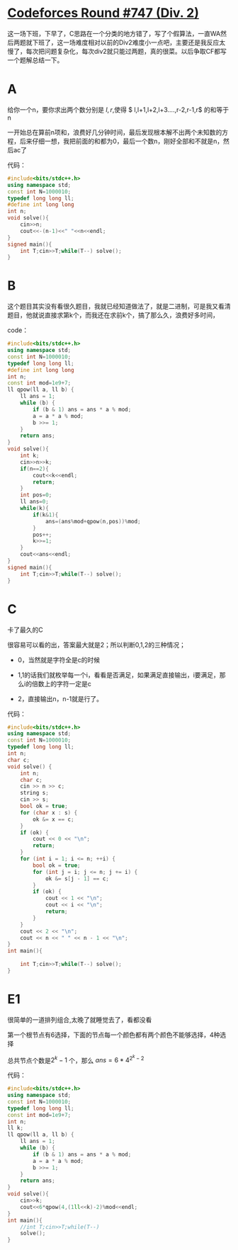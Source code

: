 # [Codeforces Round #747 (Div. 2)](https://codeforces.com/contest/1594)

这一场下班，下早了，C思路在一个分类的地方错了，写了个假算法，一直WA然后两题就下班了，这一场难度相对以前的Div2难度小一点吧，主要还是我反应太慢了，每次把问题复杂化，每次div2就只能过两题，真的很菜。以后争取CF都写一个题解总结一下。



# A

给你一个n，要你求出两个数分别是  $l,r$,使得 $ l,l+1,l+2,l+3....,r-2,r-1,r$ 的和等于 n



一开始总在算前n项和，浪费好几分钟时间，最后发现根本解不出两个未知数的方程，后来仔细一想，我把前面的和都为0，最后一个数n，刚好全部和不就是n，然后ac了



代码：

```c++
#include<bits/stdc++.h>
using namespace std;
const int N=1000010;
typedef long long ll;
#define int long long
int n;
void solve(){
	cin>>n;
	cout<<-(n-1)<<" "<<n<<endl;
}
signed main(){
	int T;cin>>T;while(T--) solve();
}
```



# B

 这个题目其实没有看很久题目，我就已经知道做法了，就是二进制，可是我又看清题目，他就说直接求第k个，而我还在求前k个，搞了那么久，浪费好多时间，



code：

```c++
#include<bits/stdc++.h>
using namespace std;
const int N=1000010;
typedef long long ll;
#define int long long
int n;
const int mod=1e9+7;
ll qpow(ll a, ll b) {
    ll ans = 1;
    while (b) {
        if (b & 1) ans = ans * a % mod;
        a = a * a % mod;
        b >>= 1;
    }
    return ans;
}
void solve(){
	int k;
	cin>>n>>k;
	if(n==2){
		cout<<k<<endl;
		return;
	}
	int pos=0;
	ll ans=0;
	while(k){
		if(k&1){
			ans=(ans%mod+qpow(n,pos))%mod;
		}
		pos++;
		k>>=1;
	}
	cout<<ans<<endl;
}
signed main(){
	int T;cin>>T;while(T--) solve();
}
```



# C

卡了最久的C

很容易可以看的出，答案最大就是2；所以判断0,1,2的三种情况；

- 0，当然就是字符全是c的时候

- 1,1的话我们就枚举每一个i，看看是否满足，如果满足直接输出，i要满足，那么i的倍数上的字符一定是c
- 2，直接输出n，n-1就是行了。



代码：

```c++
#include<bits/stdc++.h>
using namespace std;
const int N=1000010;
typedef long long ll;
int n;
char c;
void solve() {
    int n;
    char c;
    cin >> n >> c;
    string s;
    cin >> s;
    bool ok = true;
    for (char x : s) {
        ok &= x == c;
    }
    if (ok) {
        cout << 0 << "\n";
        return;
    }
    for (int i = 1; i <= n; ++i) {
        bool ok = true;
        for (int j = i; j <= n; j += i) {
            ok &= s[j - 1] == c;
        }
        if (ok) {
            cout << 1 << "\n";
            cout << i << "\n";
            return;
        }
    }
    cout << 2 << "\n";
    cout << n << " " << n - 1 << "\n";
}
int main(){
	
	int T;cin>>T;while(T--) solve();
}
```



# E1

很简单的一道排列组合,太晚了就睡觉去了，看都没看

第一个根节点有6选择，下面的节点每一个颜色都有两个颜色不能够选择，4种选择

总共节点个数是$2^{k}-1$ 个，那么  $ans=6*4^{2^{k}-2}$



代码：

```c++
#include<bits/stdc++.h>
using namespace std;
const int N=1000010;
typedef long long ll;
const int mod=1e9+7;
int n;
ll k;
ll qpow(ll a, ll b) {
    ll ans = 1;
    while (b) {
        if (b & 1) ans = ans * a % mod;
        a = a * a % mod;
        b >>= 1;
    }
    return ans;
}
void solve(){
	cin>>k;
	cout<<6*qpow(4,(1ll<<k)-2)%mod<<endl;
}
int main(){
	//int T;cin>>T;while(T--) 
	solve();
}
```


